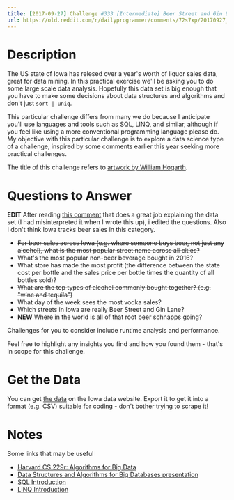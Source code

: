 ```yaml
---
title: [2017-09-27] Challenge #333 [Intermediate] Beer Street and Gin Lane
url: https://old.reddit.com/r/dailyprogrammer/comments/72s7xp/20170927_challenge_333_intermediate_beer_street/
---
```


# Description

The US state of Iowa has relesed over a year's worth of liquor sales data, great for data mining. In this practical exercise we'll be asking you to do some large scale data analysis. Hopefully this data set is big enough that you have to make some decisions about data structures and algorithms and don't just `sort | uniq`. 

This particular challenge differs from many we do because I anticipate you'll use languages and tools such as SQL, LINQ, and similar, although if you feel like using a more conventional programming language please do. My objective with this particular challenge is to explore a data science type of a challenge, inspired by some comments earlier this year seeking more practical challenges. 

The title of this challenge refers to [artwork by William Hogarth](https://en.wikipedia.org/wiki/Beer_Street_and_Gin_Lane).

# Questions to Answer

**EDIT** After reading [this comment](https://www.reddit.com/r/dailyprogrammer/comments/72s7xp/20170927_challenge_333_intermediate_beer_street/dnkzeff/?utm_content=permalink&utm_medium=front&utm_source=reddit&utm_name=dailyprogrammer) that does a great job explaining the data set (I had misinterpreted it when I wrote this up), i edited the questions. Also I don't think Iowa tracks beer sales in this category. 

* ~~For beer sales across Iowa (e.g. where someone buys beer, not just any alcohol), what is the most popular street name across all cities?~~
* What's the most popular non-beer beverage bought in 2016? 
* What store has made the most profit (the difference between the state cost per bottle and the sales price per bottle times the quantity of all bottles sold)? 
* ~~What are the top types of alcohol commonly bought together? (e.g. "wine and tequila")~~
* What day of the week sees the most vodka sales?
* Which streets in Iowa are really Beer Street and Gin Lane?
* **NEW** Where in the world is all of that root beer schnapps going?

Challenges for you to consider include runtime analysis and performance. 

Feel free to highlight any insights you find and how you found them - that's in scope for this challenge.

# Get the Data

You can get [the data](https://data.iowa.gov/Economy/Iowa-Liquor-Sales/m3tr-qhgy) on the Iowa data website. Export it to get it into a format (e.g. CSV) suitable for coding - don't bother trying to scrape it!

# Notes

Some links that may be useful

* [Harvard CS 229r: Algorithms for Big Data](http://people.seas.harvard.edu/~minilek/cs229r/) 
* [Data Structures and Algorithms for Big Databases presentation](http://www.slideshare.net/omnidba/data-structures-and-algorithms-for-big-databases)
* [SQL Introduction](https://www.w3schools.com/sql/sql_intro.asp)
* [LINQ Introduction](http://csharp-station.com/Tutorial/Linq/Lesson01)